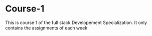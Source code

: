 # Course-1

This is course 1 of the full stack Developement Specialization.
It only contains the assignments of each week
